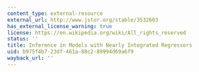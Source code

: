 ```yaml
---
content_type: external-resource
external_url: http://www.jstor.org/stable/3532603
has_external_license_warning: true
license: https://en.wikipedia.org/wiki/All_rights_reserved
status: ''
title: Inference in Models with Nearly Integrated Regressors
uid: b975f4b7-23df-461a-88c2-89994d69a6f9
wayback_url: ''
---
```

